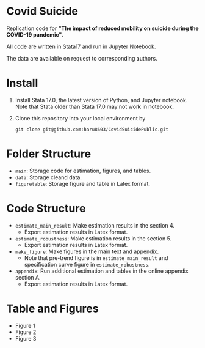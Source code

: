 # Covid Suicide
Replication code for **"The impact of reduced mobility on suicide during the COVID-19 pandemic"**. 

All code are written in Stata17 and run in Jupyter Notebook. 

The data are available on request to corresponding authors.

# Install

1. Install Stata 17.0, the latest version of Python, and Jupyter notebook. Note that Stata older than Stata 17.0 may not work in notebook.

2. Clone this repository into your local environment by 

    ```git clone git@github.com:haru8603/CovidSuicidePublic.git```

# Folder Structure
- ```main```: Storage code for estimation, figures, and tables.
- ```data```: Storage cleand data.
- ```figuretable```: Storage figure and table in Latex format.

# Code Structure
- ```estimate_main_result```: Make estimation results in the section 4. 
  - Export estimation results in Latex format.
- ```estimate_robustness```: Make estimation results in the section 5. 
  - Export estimation results in Latex format.
- ```make_figure```: Make figures in the main text and appendix.
  - Note that pre-trend figure is in ```estimate_main_result``` and specification curve figure in ```estimate_robustness```. 
- ```appendix```: Run additional estimation and tables in the online appendix section A. 
  - Export estimation results in Latex format.

# Table and Figures
- Figure 1 
- Figure 2
- Figure 3 

